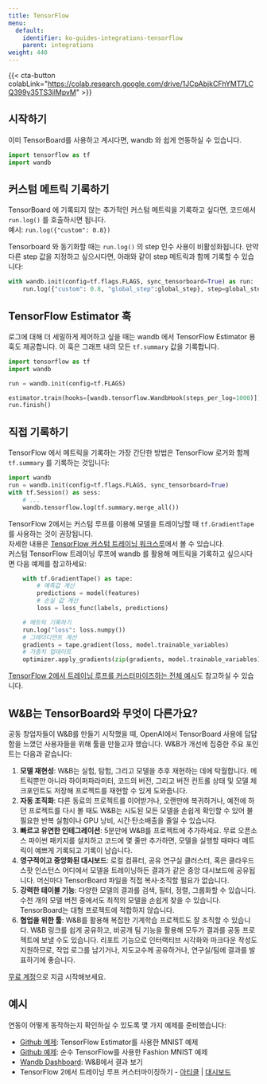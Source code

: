 ```yaml
---
title: TensorFlow
menu:
  default:
    identifier: ko-guides-integrations-tensorflow
    parent: integrations
weight: 440
---
```


{{< cta-button colabLink="https://colab.research.google.com/drive/1JCpAbjkCFhYMT7LCQ399y35TS3jlMpvM" >}}

## 시작하기

이미 TensorBoard를 사용하고 계시다면, wandb 와 쉽게 연동하실 수 있습니다.

```python
import tensorflow as tf
import wandb
```

## 커스텀 메트릭 기록하기

TensorBoard 에 기록되지 않는 추가적인 커스텀 메트릭을 기록하고 싶다면, 코드에서 `run.log()` 를 호출하시면 됩니다.  
예시: `run.log({"custom": 0.8}) `

Tensorboard 와 동기화할 때는 `run.log()` 의 step 인수 사용이 비활성화됩니다. 만약 다른 step 값을 지정하고 싶으시다면, 아래와 같이 step 메트릭과 함께 기록할 수 있습니다:

``` python
with wandb.init(config=tf.flags.FLAGS, sync_tensorboard=True) as run:
    run.log({"custom": 0.8, "global_step":global_step}, step=global_step)
```

## TensorFlow Estimator 훅

로그에 대해 더 세밀하게 제어하고 싶을 때는 wandb 에서 TensorFlow Estimator 용 훅도 제공합니다. 이 훅은 그래프 내의 모든 `tf.summary` 값을 기록합니다.

```python
import tensorflow as tf
import wandb

run = wandb.init(config=tf.FLAGS)

estimator.train(hooks=[wandb.tensorflow.WandbHook(steps_per_log=1000)])
run.finish()
```

## 직접 기록하기

TensorFlow 에서 메트릭을 기록하는 가장 간단한 방법은 TensorFlow 로거와 함께 `tf.summary` 를 기록하는 것입니다:

```python
import wandb
run = wandb.init(config=tf.flags.FLAGS, sync_tensorboard=True)
with tf.Session() as sess:
    # ...
    wandb.tensorflow.log(tf.summary.merge_all())
```

TensorFlow 2에서는 커스텀 루프를 이용해 모델을 트레이닝할 때 `tf.GradientTape` 를 사용하는 것이 권장됩니다.  
자세한 내용은 [TensorFlow 커스텀 트레이닝 워크스루](https://www.tensorflow.org/tutorials/customization/custom_training_walkthrough)에서 볼 수 있습니다.  
커스텀 TensorFlow 트레이닝 루프에 wandb 를 활용해 메트릭을 기록하고 싶으시다면 다음 예제를 참고하세요:

```python
    with tf.GradientTape() as tape:
        # 예측값 계산
        predictions = model(features)
        # 손실 값 계산
        loss = loss_func(labels, predictions)

    # 메트릭 기록하기
    run.log("loss": loss.numpy())
    # 그레이디언트 계산
    gradients = tape.gradient(loss, model.trainable_variables)
    # 가중치 업데이트
    optimizer.apply_gradients(zip(gradients, model.trainable_variables))
```

[TensorFlow 2에서 트레이닝 루프를 커스터마이즈하는 전체 예시](https://www.wandb.com/articles/wandb-customizing-training-loops-in-tensorflow-2)도 참고하실 수 있습니다.

## W&B는 TensorBoard와 무엇이 다른가요?

공동 창업자들이 W&B를 만들기 시작했을 때, OpenAI에서 TensorBoard 사용에 답답함을 느꼈던 사용자들을 위해 툴을 만들고자 했습니다. W&B가 개선에 집중한 주요 포인트는 다음과 같습니다:

1. **모델 재현성**: W&B는 실험, 탐험, 그리고 모델을 추후 재현하는 데에 탁월합니다. 메트릭뿐만 아니라 하이퍼파라미터, 코드의 버전, 그리고 버전 컨트롤 상태 및 모델 체크포인트도 저장해 프로젝트를 재현할 수 있게 도와줍니다.
2. **자동 조직화**: 다른 동료의 프로젝트를 이어받거나, 오랜만에 복귀하거나, 예전에 하던 프로젝트를 다시 볼 때도 W&B는 시도된 모든 모델을 손쉽게 확인할 수 있어 불필요한 반복 실험이나 GPU 낭비, 시간·탄소배출을 줄일 수 있습니다.
3. **빠르고 유연한 인테그레이션**: 5분만에 W&B를 프로젝트에 추가하세요. 무료 오픈소스 파이썬 패키지를 설치하고 코드에 몇 줄만 추가하면, 모델을 실행할 때마다 메트릭이 예쁘게 기록되고 기록이 남습니다.
4. **영구적이고 중앙화된 대시보드**: 로컬 컴퓨터, 공유 연구실 클러스터, 혹은 클라우드 스팟 인스턴스 어디에서 모델을 트레이닝하든 결과가 같은 중앙 대시보드에 공유됩니다. 머신마다 TensorBoard 파일을 직접 복사·조직할 필요가 없습니다.
5. **강력한 테이블 기능**: 다양한 모델의 결과를 검색, 필터, 정렬, 그룹화할 수 있습니다. 수천 개의 모델 버전 중에서도 최적의 모델을 손쉽게 찾을 수 있습니다. TensorBoard는 대형 프로젝트에 적합하지 않습니다.
6. **협업을 위한 툴**: W&B를 활용해 복잡한 기계학습 프로젝트도 잘 조직할 수 있습니다. W&B 링크를 쉽게 공유하고, 비공개 팀 기능을 활용해 모두가 결과를 공동 프로젝트에 보낼 수도 있습니다. 리포트 기능으로 인터랙티브 시각화와 마크다운 작성도 지원하므로, 작업 로그를 남기거나, 지도교수께 공유하거나, 연구실/팀에 결과를 발표하기에 좋습니다.

[무료 계정](https://wandb.ai)으로 지금 시작해보세요.

## 예시

연동이 어떻게 동작하는지 확인하실 수 있도록 몇 가지 예제를 준비했습니다:

* [Github 예제](https://github.com/wandb/examples/blob/master/examples/tensorflow/tf-estimator-mnist/mnist.py): TensorFlow Estimator를 사용한 MNIST 예제
* [Github 예제](https://github.com/wandb/examples/blob/master/examples/tensorflow/tf-cnn-fashion/train.py): 순수 TensorFlow를 사용한 Fashion MNIST 예제
* [Wandb Dashboard](https://app.wandb.ai/l2k2/examples-tf-estimator-mnist/runs/p0ifowcb): W&B에서 결과 보기
* TensorFlow 2에서 트레이닝 루프 커스터마이징하기 - [아티클](https://www.wandb.com/articles/wandb-customizing-training-loops-in-tensorflow-2) | [대시보드](https://app.wandb.ai/sayakpaul/custom_training_loops_tf)